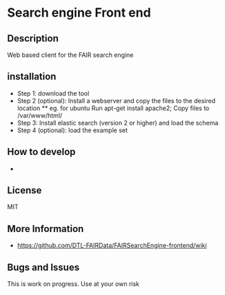 # Search engine Front end 

## Description

Web based client for the FAIR search engine

## installation

 * Step 1: download the tool 
 * Step 2 (optional): Install a webserver and copy the files to the desired location
   ** eg. for ubuntu
Run apt-get install apache2;
Copy files to /var/www/html/
 * Step 3: Install elastic search (version 2 or higher) and load the schema
 * Step 4 (optional): load the example set

## How to develop

-

## License

MIT

## More Information

- https://github.com/DTL-FAIRData/FAIRSearchEngine-frontend/wiki

## Bugs and Issues

This is work on progress. Use at your own risk